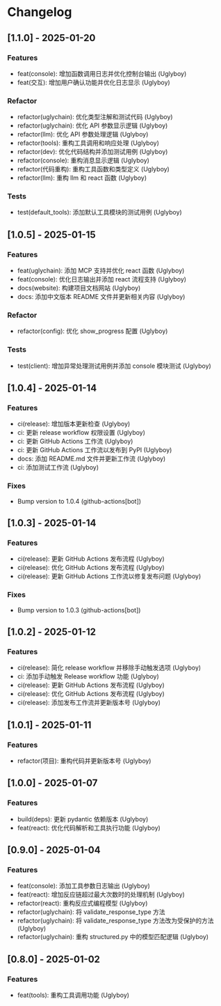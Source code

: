 # Changelog

## [1.1.0] - 2025-01-20
### Features
- feat(console): 增加函数调用日志并优化控制台输出 (Uglyboy)
- feat(交互): 增加用户确认功能并优化日志显示 (Uglyboy)

### Refactor
- refactor(uglychain): 优化类型注解和测试代码 (Uglyboy)
- refactor(uglychain): 优化 API 参数显示逻辑 (Uglyboy)
- refactor(llm): 优化 API 参数处理逻辑 (Uglyboy)
- refactor(tools): 重构工具调用和响应处理 (Uglyboy)
- refactor(dev): 优化代码结构并添加测试用例 (Uglyboy)
- refactor(console): 重构消息显示逻辑 (Uglyboy)
- refactor(代码重构): 重构工具函数和类型定义 (Uglyboy)
- refactor(llm): 重构 llm 和 react 函数 (Uglyboy)

### Tests
- test(default_tools): 添加默认工具模块的测试用例 (Uglyboy)

## [1.0.5] - 2025-01-15
### Features
- feat(uglychain): 添加 MCP 支持并优化 react 函数 (Uglyboy)
- feat(console): 优化日志输出并添加 react 流程支持 (Uglyboy)
- docs(website): 构建项目文档网站 (Uglyboy)
- docs: 添加中文版本 README 文件并更新相关内容 (Uglyboy)

### Refactor
- refactor(config): 优化 show_progress 配置 (Uglyboy)

### Tests
- test(client): 增加异常处理测试用例并添加 console 模块测试 (Uglyboy)

## [1.0.4] - 2025-01-14
### Features
- ci(release): 增加版本更新检查 (Uglyboy)
- ci: 更新 release workflow 权限设置 (Uglyboy)
- ci: 更新 GitHub Actions 工作流 (Uglyboy)
- ci: 更新 GitHub Actions 工作流以发布到 PyPI (Uglyboy)
- docs: 添加 README.md 文件并更新工作流 (Uglyboy)
- ci: 添加测试工作流 (Uglyboy)

### Fixes
- Bump version to 1.0.4 (github-actions[bot])

## [1.0.3] - 2025-01-14
### Features
- ci(release): 更新 GitHub Actions 发布流程 (Uglyboy)
- ci(release): 优化 GitHub Actions 发布流程 (Uglyboy)
- ci(release): 更新 GitHub Actions 工作流以修复发布问题 (Uglyboy)

### Fixes
- Bump version to 1.0.3 (github-actions[bot])

## [1.0.2] - 2025-01-12
### Features
- ci(release): 简化 release workflow 并移除手动触发选项 (Uglyboy)
- ci: 添加手动触发 Release workflow 功能 (Uglyboy)
- ci(release): 更新 GitHub Actions 发布流程 (Uglyboy)
- ci(release): 优化 GitHub Actions 发布流程 (Uglyboy)
- ci(release): 添加发布工作流并更新版本号 (Uglyboy)

## [1.0.1] - 2025-01-11
### Features
- refactor(项目): 重构代码并更新版本号 (Uglyboy)

## [1.0.0] - 2025-01-07
### Features
- build(deps): 更新 pydantic 依赖版本 (Uglyboy)
- feat(react): 优化代码解析和工具执行功能 (Uglyboy)

## [0.9.0] - 2025-01-04
### Features
- feat(console): 添加工具参数日志输出 (Uglyboy)
- feat(react): 增加反应链超过最大次数时的处理机制 (Uglyboy)
- refactor(react): 重构反应式编程模型 (Uglyboy)
- refactor(uglychain): 将 validate_response_type 方法
- refactor(uglychain): 将 validate_response_type 方法改为受保护的方法 (Uglyboy)
- refactor(uglychain): 重构 structured.py 中的模型匹配逻辑 (Uglyboy)

## [0.8.0] - 2025-01-02
### Features
- feat(tools): 重构工具调用功能 (Uglyboy)
